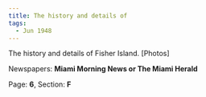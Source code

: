 ```yaml
---  
title: The history and details of  
tags:  
  - Jun 1948  
---  
```

  
The history and details of Fisher Island. [Photos]  
  
Newspapers: **Miami Morning News or The Miami Herald**  
  
Page: **6**, Section: **F** 
